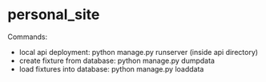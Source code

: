 # personal_site

Commands:

- local api deployment: python manage.py runserver (inside api directory)
- create fixture from database: python manage.py dumpdata <fixture name>
- load fixtures into database: python manage.py loaddata <fixture name>